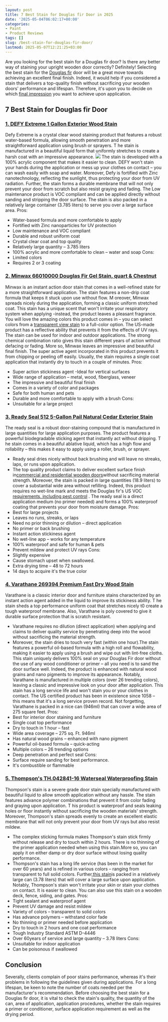 ```yaml
---
layout: post
title: 7 Best Stain for Douglas fir Door in 2025
date: '2025-05-04T06:02:17+00:00'
categories:
- Paint
- Product Reviews
tags: []
slug: /best-stain-for-douglas-fir-door/
lastmod: 2025-05-07T12:21:25+03:00
---
```


Are you looking for the best stain for a Douglas fir door? Is there any better way of staining your upright wooden door correctly? Definitely! Selecting the best stain for the
[Douglas fir](https://extension.oregonstate.edu/forests/health-managment/diagnosis-table-douglas-fir-oak-pine)
door will be a great move towards achieving an excellent final finish.
Indeed, it would help if you considered a stain that delivers a top-quality finish without sacrificing your wooden doors' performance and lifespan.
Therefore, it's upon you to decide on which
[final impression](https://pestpolicy.com/best-sprayer-for-latex-paint/)
you want to achieve upon application.
## 7 Best Stain for Douglas fir Door
### [1. DEFY Extreme 1 Gallon Exterior Wood Stain](https://www.amazon.com/dp/B0061N8ZKC/?tag=p-policy-20)
Defy Extreme is a crystal clear wood staining product that features a robust water-based formula, allowing smooth penetration and more straightforward application using brush or sprayers.
T
he stain is manufactured in a beautiful liquid form that uniformly stretches to create a harsh coat with an impressive appearance.
![](/assets/img/03/Best-Stain-for-Douglas-fir-Door-300x200.jpg)
The stain is developed with a 100% acrylic component that makes it easier to clean. DEFY won't stain your hands during the application or mess up your clothes on contact – you can wash easily with soap and water.
Moreover, Defy is fortified with Zinc nanotechnology, reflecting the sunlight, thus protecting your door from UV radiation. Further, the stain forms a durable membrane that will not only prevent your door from scratch but also resist graying and fading.
The Low maintenance product is VOC compliant and can be applied directly without sanding and stripping the door surface. The stain is also packed in a relatively large container (3.785 liters) to serve you over a large surface area.
Pros:
- Water-based formula and more comfortable to apply
- Fortified with Zinc nanoparticles for UV protection
- Low maintenance and VOC compliant
- Durable and robust uniform coat
- Crystal clear coat and top quality
- Relatively large quantity – 3.785 liters
- 100% acrylic and more comfortable to clean – water and soap
Cons:
- Limited colors
- Requires 2 or 3 coating
### [2. Minwax 66010000 Douglas Fir Gel Stain, quart & Chestnut](https://www.amazon.com/dp/B000Y4DXRY/?tag=p-policy-20)
Minwax is an instant action door stain that comes in a well-refined state for a more straightforward application. The stain features a non-drip coat formula that keeps it stuck upon use without flow.
M
oreover, Minwax spreads nicely during the application, forming a classic uniform stretched coat.
This stain has a unique scent that won't irritate your respiratory system when applying -instead, the product leaves a pleasant fragrance.
You will love the amazing colors this product comes in – you can select colors from a
[transparent view stain](https://pestpolicy.com/best-semi-transparent-deck-stain/)
to a full-color option.
The US-made product has a reflective ability that prevents it from the effects of UV rays. The stain can be used for indoor and outdoor applications. The strong chemical combination ratio gives this stain different years of action without defacing or fading.
More so, Minwax leaves an impressive and beautiful final finish. The super active agent incorporated in this product prevents it from chipping or peeling off easily. Usually, the stain requires a single coat application that instantly dry to touch in a couple of minutes.
Pros:
- Super action stickiness agent -Ideal for vertical surfaces
- Wide range of application – metal, wood, fiberglass, veneer
- The impressive and beautiful final finish
- Comes in a variety of color and packages
- Safe for both human and pets
- Durable and more comfortable to apply with a brush
Cons:
- Unsuitable for a large project
### [3. Ready Seal 512 5-Gallon Pail Natural Cedar Exterior Stain](https://www.amazon.com/dp/B00MDVLOBS/?tag=p-policy-20)
The ready seal is a robust door-staining compound that is manufactured in large quantities for large application purposes. The product features a powerful biodegradable sticking agent that instantly act without dripping.
T
he stain comes in a beautiful ablative liquid, which has a high flow and rollability – this makes it easy to apply using a roller, brush, or sprayer.
- Ready seal dries nicely without back brushing and will leave no streaks, laps, or runs upon application.
- The top quality product claims to deliver excellent surface finish in[commercial and residential wooden doors](https://pestpolicy.com/best-deck-cleaner-for-trex/)without sacrificing material strength.
Moreover, the stain is packed in large quantities (18.9 liters) to cover a substantial wide area without refilling. Indeed, this product requires no wet-line mark and meets the Douglas fir's US VOC
[requirements, including pest control](http://ipm.ucanr.edu/PMG/GARDEN/PLANTS/douglasfir.html)
.
The ready seal is a direct application medium (no primer needed) and forms a 100% waterproof coating that prevents your door from moisture damage.
Pros:
- Best for large projects
- Leaves no runs, streaks, or laps
- Need no prior thinning or dilution – direct application
- No primer or back brushing
- Instant action stickiness agent
- No wet-line app – works for any temperature
- 100% waterproof and safe for human & pets
- Prevent mildew and protect UV rays
Cons:
- Slightly expensive
- Cause stomach upset when swallowed.
- Extra drying time – 48 to 72 hours
- 14 days to acquire it's the true color
### [4. Varathane 269394 Premium Fast Dry Wood Stain](https://www.amazon.com/dp/B00SJH2LTE/?tag=p-policy-20)
Varathane is a classic interior door and furniture stains characterized by an instant action agent added in the liquid to improve its stickiness ability.
T
he stain sheds a top performance uniform coat that stretches nicely t0 create a tough waterproof membrane. Also, Varathane is poly covered to give it durable surface protection that is scratch resistant.
- Varathane requires no dilution (direct application) when applying and claims to deliver quality service by penetrating deep into the wood without sacrificing the material strength.
- Moreover, the stain dries to touch very fast (within one hour).The stain features a powerful oil-based formula with a high roll and flowability, making it easier to apply using a brush and wipe out with lint-free cloths.
This stain uniquely delivers 100% seal on your Douglas Fir door without the use of any wood conditioner or primer – all you need is to sand the door surface well. Indeed, the product is enhanced with natural wood grains and nano pigments to improve its appearance.
Notably, Varathane is manufactured in multiple colors (over 26 trending colors), leaving a classic and impressive look on your door after application. This stain has a long service life and won't stain you or your clothes in contact.
The US certified product has been in existence since 1058 – this means that it's a long service proven record. Not forgetting, Varathane is packed in a nice can (946ml) that can cover a wide area of 275 square feet.
Pros:
- Best for interior door staining and furniture
- Single coat top performance
- Dry to touch in 1 hour – fast
- Wide area coverage – 275 sq. Ft. 946ml
- Has natural wood grains – enhanced with nano pigment
- Powerful oil-based formula – quick-acting
- Multiple colors – 26 trending options
- Deep penetration and perfect seal
Cons:
- Surface require sanding for best performance.
- It's combustible or flammable
### [5. Thompson's TH.042841-16 Waterseal Waterproofing Stain](https://www.amazon.com/dp/B00KIZVQPU/?tag=p-policy-20)
Thompson's stain is a severe grade door stain specially manufactured with beautiful liquid to allow smooth application without any hassle. The stain features advance polymer combinations that prevent it from color fading and graying upon application.
T
his product is waterproof and seals leaking holes or floor instantly without sacrificing the wooden materials' strength. Moreover, Thompson's stain spreads evenly to create an excellent elastic membrane that will not only prevent your door from UV rays but also resist mildew.
- The complex sticking formula makes Thompson's stain stick firmly without release and dry to touch within 2 hours. There is no thinning of the primer application needed when using this stain.More so, you can apply it on either damp or dry door surface without losing quality performance.
- Thompson's stain has a long life service (has been in the market for over 60 years) and is refined in various colors – ranging from transparent to full solid colors. Further,[this stain](https://pestpolicy.com/best-deck-stain-for-weathered-wood/)is packed in a relatively large can (3.78 liters) that will cover a large surface upon application.
Notably, Thompson's stain won't irritate your skin or stain your clothes on contact. It is easier to clean. You can also use this stain on a wooden deck, fence, siding, and gates.
Pros:
- Tight sealant and waterproof agent
- Prevent UV damage and resist mildew
- Variety of colors – transparent to solid colors
- Has advance polymers – withstand color fade
- No thinning or primer needed before application
- Dry to touch in 2 hours and one coat performance
- Tough Industry Standard ASTM D-4446
- Over 60years of service and large quantity – 3.78 liters
Cons:
- Unsuitable for indoor application
- Can be poisonous if swallowed
## Conclusion
Severally, clients complain of poor stains performance, whereas it's their problems in following the guidelines given during applications.
For a long lifespan, be keen to note the number of coats needed per the manufacturer's recommendation.
Before choosing the best stain for a Douglas fir door, it is vital to check the stain's quality, the quantity of the can, area of application, application procedures, whether the stain requires a primer or conditioner, surface application requirement as well as the drying period.
